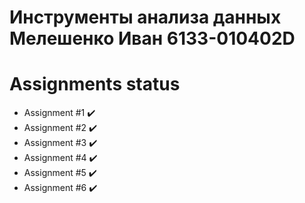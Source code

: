 # Инструменты анализа данных<br>Мелешенко Иван 6133-010402D

# Assignments status

* Assignment #1  :heavy_check_mark:
* Assignment #2  :heavy_check_mark:
* Assignment #3  :heavy_check_mark:
* Assignment #4  :heavy_check_mark:
* Assignment #5  :heavy_check_mark:
* Assignment #6  :heavy_check_mark:

